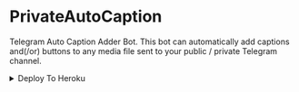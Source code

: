 # PrivateAutoCaption
Telegram Auto Caption Adder Bot.
This bot can automatically add captions and(/or) buttons 
to any media file sent to your public / private Telegram channel.

  </a>
</p>
<p align="center">

<details><summary>Deploy To Heroku</summary>
<p>
<br>
<a href="https://heroku.com/deploy?template=https://github.com/xenoda/Auto-Caption-Adder-Bot">
  <img src="https://www.herokucdn.com/deploy/button.svg" alt="Deploy">
</a>
</p>
</details>
